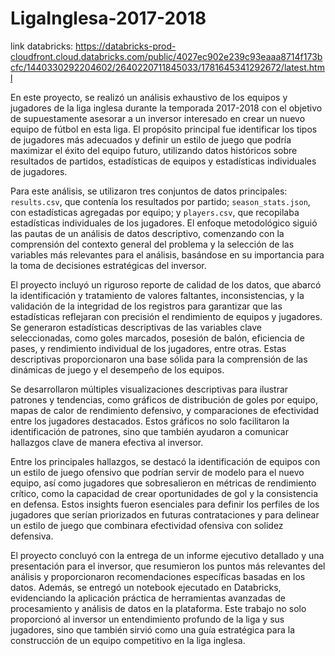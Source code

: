 # LigaInglesa-2017-2018

link databricks: https://databricks-prod-cloudfront.cloud.databricks.com/public/4027ec902e239c93eaaa8714f173bcfc/1440330292204602/2640220711845033/1781645341292672/latest.html


En este proyecto, se realizó un análisis exhaustivo de los equipos y jugadores de la liga inglesa durante la temporada 2017-2018 con el objetivo de supuestamente asesorar a un inversor interesado en crear un nuevo equipo de fútbol en esta liga. El propósito principal fue identificar los tipos de jugadores más adecuados y definir un estilo de juego que podría maximizar el éxito del equipo futuro, utilizando datos históricos sobre resultados de partidos, estadísticas de equipos y estadísticas individuales de jugadores.

Para este análisis, se utilizaron tres conjuntos de datos principales: `results.csv`, que contenía los resultados por partido; `season_stats.json`, con estadísticas agregadas por equipo; y `players.csv`, que recopilaba estadísticas individuales de los jugadores. El enfoque metodológico siguió las pautas de un análisis de datos descriptivo, comenzando con la comprensión del contexto general del problema y la selección de las variables más relevantes para el análisis, basándose en su importancia para la toma de decisiones estratégicas del inversor.

El proyecto incluyó un riguroso reporte de calidad de los datos, que abarcó la identificación y tratamiento de valores faltantes, inconsistencias, y la validación de la integridad de los registros para garantizar que las estadísticas reflejaran con precisión el rendimiento de equipos y jugadores. Se generaron estadísticas descriptivas de las variables clave seleccionadas, como goles marcados, posesión de balón, eficiencia de pases, y rendimiento individual de los jugadores, entre otras. Estas descriptivas proporcionaron una base sólida para la comprensión de las dinámicas de juego y el desempeño de los equipos.

Se desarrollaron múltiples visualizaciones descriptivas para ilustrar patrones y tendencias, como gráficos de distribución de goles por equipo, mapas de calor de rendimiento defensivo, y comparaciones de efectividad entre los jugadores destacados. Estos gráficos no solo facilitaron la identificación de patrones, sino que también ayudaron a comunicar hallazgos clave de manera efectiva al inversor.

Entre los principales hallazgos, se destacó la identificación de equipos con un estilo de juego ofensivo que podrían servir de modelo para el nuevo equipo, así como jugadores que sobresalieron en métricas de rendimiento crítico, como la capacidad de crear oportunidades de gol y la consistencia en defensa. Estos insights fueron esenciales para definir los perfiles de los jugadores que serían priorizados en futuras contrataciones y para delinear un estilo de juego que combinara efectividad ofensiva con solidez defensiva.

El proyecto concluyó con la entrega de un informe ejecutivo detallado y una presentación para el inversor, que resumieron los puntos más relevantes del análisis y proporcionaron recomendaciones específicas basadas en los datos. Además, se entregó un notebook ejecutado en Databricks, evidenciando la aplicación práctica de herramientas avanzadas de procesamiento y análisis de datos en la plataforma. Este trabajo no solo proporcionó al inversor un entendimiento profundo de la liga y sus jugadores, sino que también sirvió como una guía estratégica para la construcción de un equipo competitivo en la liga inglesa.
